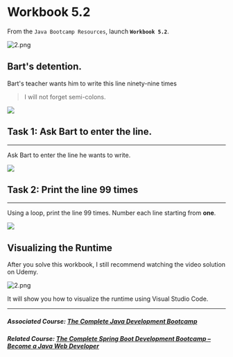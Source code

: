 # Workbook 5.2

From the `Java Bootcamp Resources`, launch **`Workbook 5.2`**.

![2.png](https://firebasestorage.googleapis.com/v0/b/learnthepart-75aed.appspot.com/o/images%2F24ab92f3-41a6-4f94-b26e-8f5a037b079b?alt=media&token=e8652ea8-fc26-48bb-b1a3-524c4e341770)

Bart's detention.
-----------------

Bart's teacher wants him to write this line ninety-nine times

> I will not forget semi-colons.

![](https://firebasestorage.googleapis.com/v0/b/learnthepart-75aed.appspot.com/o/images%2Fc9c272d2-d08d-4118-b165-f1363f59a6cf?alt=media&token=d43122fd-1ae6-450a-8972-d23c8545876c)

## Task 1: Ask Bart to enter the line.
-----------------------------------

Ask Bart to enter the line he wants to write.

![](https://firebasestorage.googleapis.com/v0/b/learnthepart-75aed.appspot.com/o/images%2F4fb320c6-8277-4b53-b4e2-289d5a0a5960?alt=media&token=bdc8f9ce-24b6-479b-a0ee-70df7eb6fa9f)

## Task 2: Print the line 99 times
--------------------------------

Using a loop, print the line 99 times. Number each line starting from **one**.

![](https://firebasestorage.googleapis.com/v0/b/learnthepart-75aed.appspot.com/o/images%2F4fb9c4e0-64b8-4655-8751-ae858766effc?alt=media&token=a7c791e9-89df-4ba5-b423-3ce68e286ddf)

## Visualizing the Runtime

After you solve this workbook, I still recommend watching the video solution on Udemy.

![2.png](https://firebasestorage.googleapis.com/v0/b/learnthepart-75aed.appspot.com/o/images%2Fe8470a9c-5c67-4891-9e9d-33d03d767f95?alt=media&token=ae665fe7-b856-4fc4-8631-326ffd0065e0)

It will show you how to visualize the runtime using Visual Studio Code.

----------

##### Associated Course: [The Complete Java Development Bootcamp](https://udemy-redirect-app.herokuapp.com/java)
##### Related Course: [The Complete Spring Boot Development Bootcamp – Become a Java Web Developer](https://udemy-redirect-app.herokuapp.com/spring)